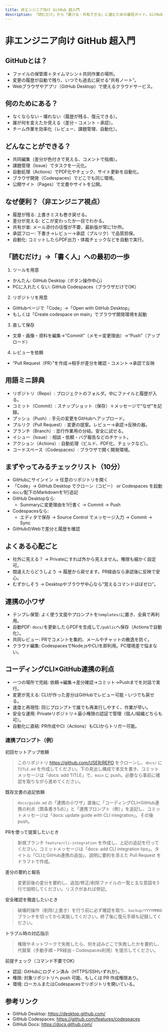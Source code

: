 ```yaml
---
title: 非エンジニア向け GitHub 超入門
description: 「読むだけ」から「書ける・共有できる」に進むための最短ガイド。GitHubとは？何ができる？どう使い始める？をやさしく解説。
---
```


# 非エンジニア向け GitHub 超入門

## GitHubとは？
- ファイルの保管庫＋タイムマシン＋共同作業の場所。
- 変更の履歴が自動で残り、いつでも過去に戻せる“共有ノート”。
- Webブラウザやアプリ（GitHub Desktop）で使えるクラウドサービス。

## 何のためにある？
- なくならない・壊れない（履歴が残る、復元できる）。
- 誰が何を変えたか見える（差分・コメント・承認）。
- チーム作業を効率化（レビュー、課題管理、自動化）。

## どんなことができる？
- 共同編集（差分が色付きで見える、コメントで指摘）。
- 課題管理（Issue）でタスクを一元化。
- 自動処理（Actions）でPDF化やチェック、サイト更新を自動化。
- ブラウザ開発（Codespaces）でどこでも同じ環境。
- 公開サイト（Pages）で文書やサイトを公開。

## なぜ便利？（非エンジニア視点）
- 履歴が残る: 上書きミスも巻き戻せる。
- 差分が見える: どこが変わったか一目でわかる。
- 共有が楽: メール添付の往復が不要、最新版が常に1か所。
- 承認フロー: 下書き→レビュー→承認（プルリク）で品質担保。
- 自動化: コミットしたらPDF出力・体裁チェックなどを自動で実行。

## 「読むだけ」→「書く人」への最初の一歩
1) ツールを用意
- かんたん: GitHub Desktop（ボタン操作中心）
- PCに入れたくない: GitHub Codespaces（ブラウザだけでOK）

2) リポジトリを用意
- GitHubページで「Code」→「Open with GitHub Desktop」
- もしくは「Create codespace on main」でブラウザ開発環境を起動

3) 直して保存
- 文章・画像・資料を編集→“Commit”（メモ＝変更理由）→“Push”（アップロード）

4) レビューを依頼
- “Pull Request（PR）”を作成→相手が差分を確認・コメント→承認で反映

## 用語ミニ辞典
- リポジトリ（Repo）: プロジェクトのフォルダ。中にファイルと履歴が入る。
- コミット（Commit）: スナップショット（保存）＋メッセージで“なぜ”を記録。
- プッシュ（Push）: 手元の変更をGitHubへアップロード。
- プルリク（Pull Request）: 変更の提案。レビュー→承認→反映の器。
- ブランチ（Branch）: 並行作業用の分岐。安全に試せる。
- イシュー（Issue）: 相談・依頼・バグ報告などのチケット。
- アクション（Actions）: 自動処理（ビルド、PDF化、チェックなど）。
- コードスペース（Codespaces）: ブラウザで開く開発環境。

## まずやってみるチェックリスト（10分）
- GitHubにサインイン → 任意のリポジトリを開く
- 「Code」→ GitHub Desktop でクローン（コピー） or Codespaces を起動
- `docs/`配下のMarkdownを1行追記
- GitHub Desktopなら:
  - Summaryに変更理由を1行書く → Commit → Push
- Codespacesなら:
  - エディタで保存 → Source Control でメッセージ入力 → Commit → Sync
- GitHubのWebで差分と履歴を確認

## よくある心配ごと
- 社外に見える？ → Privateにすれば外から見えません。権限も細かく設定可。
- 間違えたらどうしよう → 履歴から戻せます。PR経由なら承認後に反映で安心。
- むずかしそう → Desktopやブラウザ中心なら“覚えるコマンドほぼゼロ”。

## 連携の小ワザ
- テンプレ保管: よく使う文面やプロンプトを`templates/`に置き、全員で再利用。
- 自動PDF: `docs/`を更新したらPDFを生成して`/public`へ保存（Actionsで自動化）。
- 共同レビュー: PRでコメントを集約、メールやチャットの散逸を防ぐ。
- クラウド編集: CodespacesでNode.jsやCLIを即利用。PC環境差で悩まない。

## コーディングCLI×GitHub連携の利点
- 一つの場所で完結: 依頼→編集→差分確認→コミット→Pushまでを対話で実行。
- 変更が見える: CLIが作った差分はGitHubでレビュー可能・いつでも戻せる。
- 速度と再現性: 同じプロンプトで誰でも再実行しやすく、作業が早い。
- 安全な運用: Privateリポジトリ＋最小権限の認証で管理（個人/組織どちらも可）。
- 自動化に直結: PR作成やCI（Actions）もCLIからトリガー可能。

### 連携プロンプト（例）
初回セットアップ依頼
> このリポジトリ https://github.com/USER/REPO をクローンし、`docs/` に `TITLE.md` を作成してください。下の見出し構成で本文を書き、コミットメッセージは「docs: add TITLE」で、`main` に push。必要なら事前に確認を取りながら進めてください。

既存文書の追記依頼
> `docs/guide.md` の「連携の小ワザ」直後に「コーディングCLI×GitHub連携の利点（箇条書き5点）」と「連携プロンプト（例）」を追記し、コミットメッセージは「docs: update guide with CLI integration」。その後 push。

PRを使って提案したいとき
> 新規ブランチ `feature/cli-integration` を作成し、上記の追記を行ってください。コミットメッセージは「docs: add CLI integration tips」。タイトル「CLIとGitHub連携の追加」、説明に要約を添えた Pull Request をドラフトで作成。

差分の要約と報告
> 変更前後の差分を要約し、追加/修正/削除ファイルの一覧と主な意図を3行で説明してください。リスクがあれば併記。

安全確認を徹底したいとき
> 破壊的操作（削除/上書き）を行う前に必ず確認を取り、`backup/YYYYMMDD` ブランチを切ってから実施してください。終了後に復元手順も記録してください。

トラブル時の対応指示
> 権限やネットワークで失敗したら、何を試みどこで失敗したかを要約し、代替案（手動手順・PR経由・Codespaces利用）を提示してください。

前提チェック（コマンド不要でOK）
- 認証: GitHubにログイン済み（HTTPS/SSHいずれか）。
- 権限: 対象リポジトリへ push 可能、もしくは PR 作成権限あり。
- 環境: ローカルまたはCodespacesでリポジトリを開いている。

## 参考リンク
- GitHub Desktop: https://desktop.github.com/
- GitHub Codespaces: https://github.com/features/codespaces
- GitHub Docs: https://docs.github.com/
